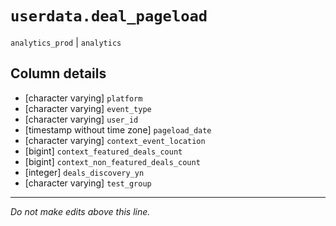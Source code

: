 # `userdata.deal_pageload`
`analytics_prod` | `analytics`

## Column details
* [character varying] `platform`
* [character varying] `event_type`
* [character varying] `user_id`
* [timestamp without time zone] `pageload_date`
* [character varying] `context_event_location`
* [bigint]    `context_featured_deals_count`
* [bigint]    `context_non_featured_deals_count`
* [integer]   `deals_discovery_yn`
* [character varying] `test_group`

-------------------------------------------------------------------------------
*Do not make edits above this line.*
